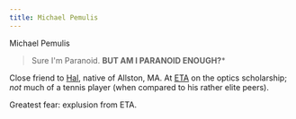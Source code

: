 ```yaml
---
title: Michael Pemulis
---
```


Michael Pemulis

> Sure I'm Paranoid. **BUT AM I PARANOID ENOUGH?***

Close friend to [Hal](/characters/Hal), native of Allston, MA. At [ETA](/places/ETA)
on the optics scholarship; *not* much of a tennis player (when compared to his
rather elite peers).

Greatest fear: explusion from ETA.